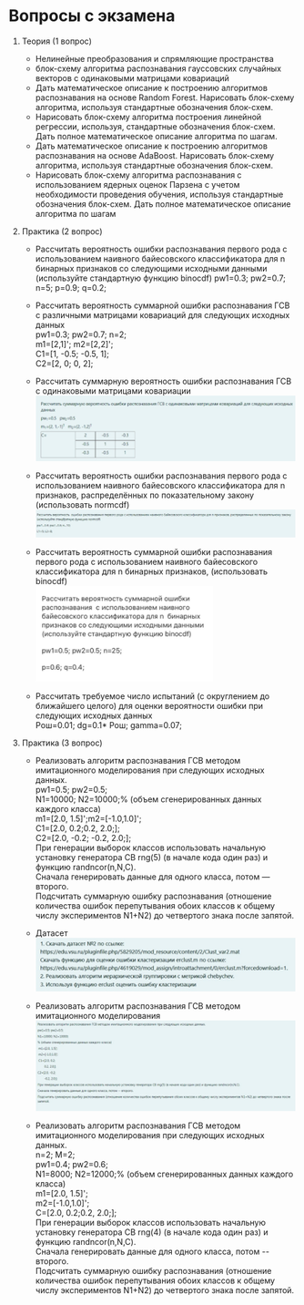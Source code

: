 # Вопросы с экзамена

 1. Теория (1 вопрос)
    + Нелинейные преобразования и спрямляющие пространства
    + блок-схему алгоритма распознавания гауссовских случайных векторов с одинаковыми матрицами ковариаций
    + Дать математическое описание к построению алгоритмов распознавания на основе Random Forest. Нарисовать блок-схему алгоритма, используя стандартные обозначения блок-схем.
    + Нарисовать блок-схему алгоритма построения линейной регрессии, используя, стандартные обозначения блок-схем. Дать полное математическое описание алгоритма по шагам.
    + Дать математическое описание к построению алгоритмов распознавания на основе AdaBoost. Нарисовать блок-схему алгоритма, используя стандартные обозначения блок-схем.
    + Нарисовать блок-схему алгоритма распознавания с использованием ядерных оценок Парзена с учетом необходимости проведения обучения, используя стандартные обозначения блок-схем. Дать полное математическое описание алгоритма по шагам
 2. Практика (2 вопрос)
    + Рассчитать вероятность ошибки распознавания первого рода с использованием наивного байесовского классификатора для n бинарных признаков со следующими исходными данными (используйте стандартную функцию binocdf)
    pw1=0.3; pw2=0.7; n=5;
    p=0.9; q=0.2;
    + Рассчитать вероятность суммарной ошибки распознавания ГСВ с различными матрицами ковариаций для следующих исходных данных  
    pw1=0.3; pw2=0.7; n=2;  
    m1=[2,1]'; m2=[2,2]';  
    C1=[1, -0.5;  -0.5, 1];  
    C2=[2, 0; 0, 2];  

    + Рассчитать суммарную вероятность ошибки распознавания ГСВ с одинаковыми матрицами ковариации
      ![scheme](sum_ver_osh.png)

    + Рассчитать вероятность ошибки распознавания первого рода с использованием наивного байесовского классификатора для n признаков, распределённых по показательному закону (использовать normcdf)  
      ![scheme](ver_osh_naiv_baies.jpg)
    + Рассчитать вероятность суммарной ошибки распознавания первого рода с использованием наивного байесовского классификатора для n бинарных признаков, (использовать binocdf)  
      ![scheme](osh_rasp_naiv_baies.png)
    + Рассчитать требуемое число испытаний (c округлением до ближайшего целого) для оценки вероятности ошибки при следующих исходных данных  
      Pош=0.01; dg=0.1* Pош; gamma=0.07;

 3. Практика (3 вопрос)  

    + Реализовать алгоритм распознавания ГСВ методом имитационного моделирования при следующих исходных данных.  
    pw1=0.5; pw2=0.5;  
    N1=10000; N2=10000;% (объем сгенерированных данных каждого класса)  
    m1=[2.0, 1.5]';m2=[-1.0,1.0]';  
    C1=[2.0, 0.2;0.2, 2.0;];  
    C2=[2.0, -0.2; -0.2, 2.0;];  
    При генерации выборок классов использовать начальную установку генератора СВ rng(5) (в начале кода один раз) и функцию randncor(n,N,C).  
    Сначала генерировать данные для одного класса, потом — второго.  
    Подсчитать суммарную ошибку распознавания (отношение количества ошибок перепутывания обоих классов к общему числу экспериментов N1+N2) до четвертого знака после запятой.

    + Датасет
    ![scheme](dataset1.png)

    + Реализовать алгоритм распознавания ГСВ методом имитационного моделирования  
    ![scheme](gsv_imitac_model.jpg)

    + Реализовать алгоритм распознавания ГСВ методом имитационного моделирования при следующих исходных данных.  
    n=2; M=2;  
    pw1=0.4; pw2=0.6;  
    N1=8000; N2=12000;% (объем сгенерированных данных каждого класса)  
    m1=[2.0, 1.5]';  
    m2=[-1.0,1.0]';  
    C=[2.0, 0.2;0.2, 2.0;];  
    При генерации выборок классов использовать начальную установку генератора СВ rng(4) (в начале кода один раз) и функцию randncor(n,N,C).  
    Сначала генерировать данные для одного класса, потом -- второго.  
    Подсчитать суммарную ошибку распознавания (отношение количества ошибок перепутывания обоих классов к общему числу экспериментов N1+N2) до четвертого знака после запятой.